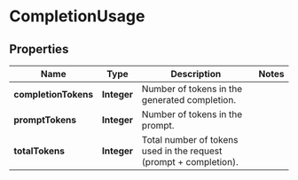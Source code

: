 

# CompletionUsage

## Properties

Name | Type | Description | Notes
------------ | ------------- | ------------- | -------------
**completionTokens** | **Integer** | Number of tokens in the generated completion. | 
**promptTokens** | **Integer** | Number of tokens in the prompt. | 
**totalTokens** | **Integer** | Total number of tokens used in the request (prompt + completion). | 




